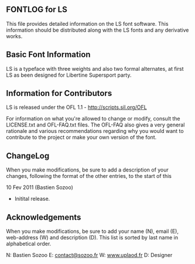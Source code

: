 FONTLOG for LS
-------------------

This file provides detailed information on the LS font software.
This information should be distributed along with the LS fonts
and any derivative works.


Basic Font Information
--------------------------

LS is a typeface with three weights and also two formal alternates, at first LS as been designed for Libertine Supersport party.


Information for Contributors
------------------------------

LS is released under the OFL 1.1 - http://scripts.sil.org/OFL

For information on what you're allowed to change or modify, consult the
LICENSE.txt and OFL-FAQ.txt files. The OFL-FAQ also gives a very general
rationale and various recommendations regarding why you would want to
contribute to the project or make your own version of the font.


ChangeLog
----------

When you make modifications, be sure to add a description of your changes,
following the format of the other entries, to the start of this 

10 Fev 2011 (Bastien Sozoo)
- Initital release.


Acknowledgements
-------------------------

When you make modifications, be sure to add your name (N), email (E),
web-address (W) and description (D). This list is sorted by last name in
alphabetical order.

  N: Bastien Sozoo
  E: contact@sozoo.fr
  W: www.uplaod.fr
  D: Designer